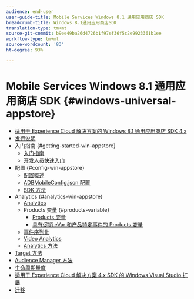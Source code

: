 ```yaml
---
audience: end-user
user-guide-title: Mobile Services Windows 8.1 通用应用商店 SDK
breadcrumb-title: Windows 8.1通用应用商店SDK
translation-type: tm+mt
source-git-commit: b9ee49ba26d4726b1f97ef36f5c2e9923361b1ee
workflow-type: tm+mt
source-wordcount: '83'
ht-degree: 93%

---
```



# Mobile Services Windows 8.1 通用应用商店 SDK {#windows-universal-appstore}

+ [适用于 Experience Cloud 解决方案的 Windows 8.1 通用应用商店 SDK 4.x](overview.md)
+ [发行说明](release-notes.md)
+ 入门指南 {#getting-started-win-appstore}
   + [入门指南](c-getting-started/c-getting-started.md)
   + [开发人员快速入门](c-getting-started/dev-qs.md)
+ 配置 {#config-win-appstore}
   + [配置概述](c-configuration/c-configuration.md)
   + [ADBMobileConfig.json 配置](c-configuration/c.json.md)
   + [SDK 方法](c-configuration/methods.md)
+ Analytics {#analytics-win-appstore}
   + [Analytics](analytics/analytics.md)
   + Products 变量 {#products-variable}
      + [Products 变量](analytics/products/products.md)
      + [具有促销 eVar 和产品特定事件的 Products 变量](analytics/products/products-variable-evars-events.md)
   + [事件序列化](analytics/event-serialization.md)
   + [Video Analytics](analytics/video-qs.md)
   + [Analytics 方法](analytics/analytics-methods.md)
+ [Target 方法](target/target-methods.md)
+ [Audience Manager 方法](audiencemgmt/audience-manager-methods.md)
+ [生命周期量度](metrics.md)
+ [适用于 Experience Cloud 解决方案 4.x SDK 的 Windows Visual Studio 扩展](extensions/win-vse-4x.md)
+ [迁移](migration-v3.md)
